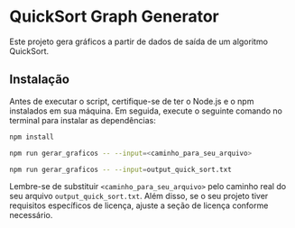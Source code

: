 # QuickSort Graph Generator

Este projeto gera gráficos a partir de dados de saída de um algoritmo QuickSort.

## Instalação

Antes de executar o script, certifique-se de ter o Node.js e o npm instalados em sua máquina. Em seguida, execute o seguinte comando no terminal para instalar as dependências:

```bash
npm install

npm run gerar_graficos -- --input=<caminho_para_seu_arquivo>

npm run gerar_graficos -- --input=output_quick_sort.txt
```
Lembre-se de substituir `<caminho_para_seu_arquivo>` pelo caminho real do seu arquivo `output_quick_sort.txt`. Além disso, se o seu projeto tiver requisitos específicos de licença, ajuste a seção de licença conforme necessário.
